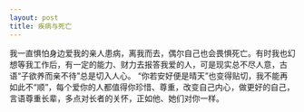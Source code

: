```yaml
---
layout: post
title: 疾病与死亡
---
```

我一直惧怕身边爱我的亲人患病，离我而去，偶尔自己也会畏惧死亡。有时我也幻想等我工作后，有一定的能力、财力去报答我爱的人，可是现实总不尽人意，古语“子欲养而亲不待”总是切入人心。
“你若安好便是晴天”也变得贴切，我不能再如此不“顺”，每个爱你的人都值得你珍惜、尊重，改变自己内心，做更好的自己，言语尊重长辈，多点对长者的关怀，正如他、她们对你一样。
